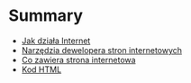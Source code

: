 # Summary

* [Jak działa Internet](how-internet-works/README.md)
* [Narzędzia dewelopera stron internetowych](developer-tools/README.md)
* [Co zawiera strona internetowa](webpage/README.md)
* [Kod HTML](html-code/README.md)